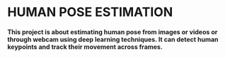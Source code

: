 # HUMAN POSE ESTIMATION 
#### This project is about estimating human pose from images or videos or through webcam using deep learning techniques. It can detect human keypoints and track their movement across frames.

